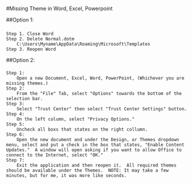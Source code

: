 #Missing Theme in Word, Excel, Powerpoint

##Option 1:
###
	Step 1. Close Word
	Step 2. Delete Normal.dotm
		C:\Users\Myname\AppData\Roaming\Microsoft\Templates
	Step 3. Reopen Word
	
##Option 2:
####
	Step 1:
		Open a new Document, Excel, Word, PowerPoint, (Whichever you are missing themes.)
	Step 2:
		From the "File" Tab, select "Options" towards the bottom of the selection bar.
	Step 3:
		Select "Trust Center" then select "Trust Center Settings" button.
	Step 4:
		On the left column, select "Privacy Options."
	Step 5:
		Uncheck all boxs that states on the right collumn.
	Step 6:
		Open the new document and under the Design, or Themes dropdown menu, select and put a check in the box that states, "Enable Content Updates."  A window will open asking if you want to allow Office to connect to the Internet, select "OK."
	Step 7:
		Exit the application and then reopen it.  All required themes should be available under the Themes.  NOTE: It may take a few minutes, but for me, it was more like seconds. 
